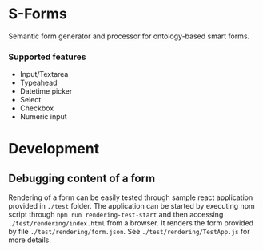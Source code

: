 # S-Forms

Semantic form generator and processor for ontology-based smart forms.

### Supported features

- Input/Textarea
- Typeahead
- Datetime picker
- Select
- Checkbox
- Numeric input

# Development 

## Debugging content of a form

Rendering of a form can be easily tested through sample react application provided in `./test` folder. The application can be  started by executing npm script through `npm run rendering-test-start` and then accessing `./test/rendering/index.html` from a browser. It renders the form provided by file `./test/rendering/form.json`. See `./test/rendering/TestApp.js` for more details.